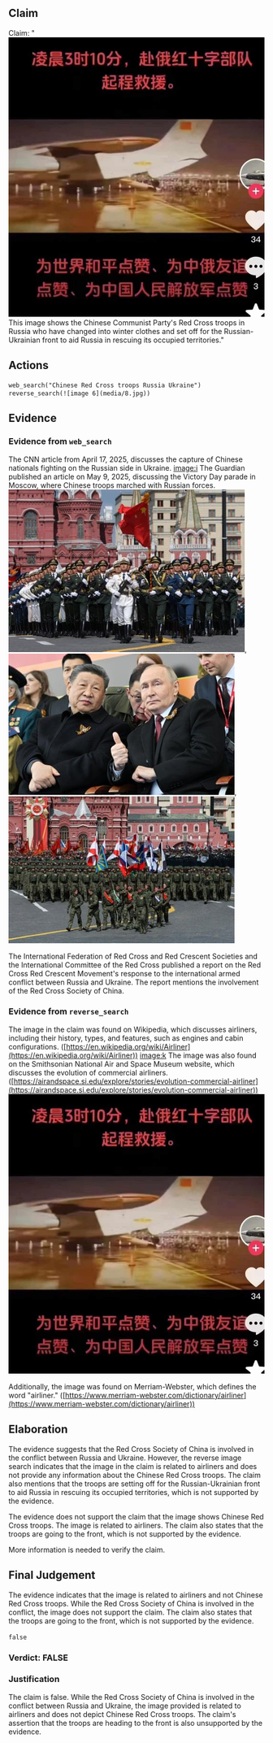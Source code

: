## Claim
Claim: "![image 6](media/8.jpg) This image shows the Chinese Communist Party's Red Cross troops in Russia who have changed into winter clothes and set off for the Russian-Ukrainian front to aid Russia in rescuing its occupied territories."

## Actions
```
web_search("Chinese Red Cross troops Russia Ukraine")
reverse_search(![image 6](media/8.jpg))
```

## Evidence
### Evidence from `web_search`
The CNN article from April 17, 2025, discusses the capture of Chinese nationals fighting on the Russian side in Ukraine. <image:i> The Guardian published an article on May 9, 2025, discussing the Victory Day parade in Moscow, where Chinese troops marched with Russian forces. ![image 3184](media/2025-08-22_10-52-1755859927-854750.jpg), ![image 3185](media/2025-08-22_10-52-1755859929-160325.jpg), ![image 3188](media/2025-08-22_10-52-1755859931-762213.jpg)

The International Federation of Red Cross and Red Crescent Societies and the International Committee of the Red Cross published a report on the Red Cross Red Crescent Movement's response to the international armed conflict between Russia and Ukraine. The report mentions the involvement of the Red Cross Society of China.


### Evidence from `reverse_search`
The image in the claim was found on Wikipedia, which discusses airliners, including their history, types, and features, such as engines and cabin configurations. ([https://en.wikipedia.org/wiki/Airliner](https://en.wikipedia.org/wiki/Airliner)) <image:k> The image was also found on the Smithsonian National Air and Space Museum website, which discusses the evolution of commercial airliners. ([https://airandspace.si.edu/explore/stories/evolution-commercial-airliner](https://airandspace.si.edu/explore/stories/evolution-commercial-airliner)) ![image 6](media/8.jpg)

Additionally, the image was found on Merriam-Webster, which defines the word "airliner." ([https://www.merriam-webster.com/dictionary/airliner](https://www.merriam-webster.com/dictionary/airliner))


## Elaboration
The evidence suggests that the Red Cross Society of China is involved in the conflict between Russia and Ukraine. However, the reverse image search indicates that the image in the claim is related to airliners and does not provide any information about the Chinese Red Cross troops. The claim also mentions that the troops are setting off for the Russian-Ukrainian front to aid Russia in rescuing its occupied territories, which is not supported by the evidence.

The evidence does not support the claim that the image shows Chinese Red Cross troops. The image is related to airliners. The claim also states that the troops are going to the front, which is not supported by the evidence.

More information is needed to verify the claim.


## Final Judgement
The evidence indicates that the image is related to airliners and not Chinese Red Cross troops. While the Red Cross Society of China is involved in the conflict, the image does not support the claim. The claim also states that the troops are going to the front, which is not supported by the evidence.

`false`

### Verdict: FALSE

### Justification
The claim is false. While the Red Cross Society of China is involved in the conflict between Russia and Ukraine, the image provided is related to airliners and does not depict Chinese Red Cross troops. The claim's assertion that the troops are heading to the front is also unsupported by the evidence.
